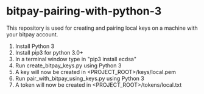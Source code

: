 # bitpay-pairing-with-python-3
This repository is used for creating and pairing local keys on a machine with your bitpay account.

1. Install Python 3
2. Install pip3 for python 3.0+
3. In a terminal window type in "pip3 install ecdsa"
4. Run create_bitpay_keys.py using Python 3
5. A key will now be created in <PROJECT_ROOT>/keys/local.pem
6. Run pair_with_bitpay_using_keys.py using Python 3
7. A token will now be created in <PROJECT_ROOT>/tokens/local.txt
